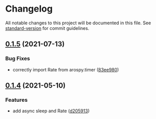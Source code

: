 # Changelog

All notable changes to this project will be documented in this file. See [standard-version](https://github.com/conventional-changelog/standard-version) for commit guidelines.

## [0.1.5](https://github.com/Hugal31/arospy/compare/v0.1.4...v0.1.5) (2021-07-13)


### Bug Fixes

* correctly import Rate from arospy.timer ([83ee980](https://github.com/Hugal31/arospy/commit/83ee980fb34ebb7df94ae4b1ac386bc9010ae003))

## [0.1.4](https://github.com/Hugal31/arospy/compare/v0.1.3...v0.1.4) (2021-05-10)

### Features

* add async sleep and Rate ([d205913](https://github.com/Hugal31/arospy/commit/d205913748904c8620a0c34a9e83d5300f3239c6))

